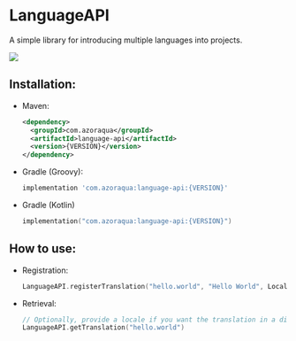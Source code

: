# LanguageAPI
A simple library for introducing multiple languages into projects.  

![](https://badgen.net/github/release/Azoraqua/LanguageAPI)

## Installation:
- Maven:
  ```xml
  <dependency>
    <groupId>com.azoraqua</groupId>
    <artifactId>language-api</artifactId>
    <version>{VERSION}</version>
  </dependency>
  ```
- Gradle (Groovy):
  ```groovy
  implementation 'com.azoraqua:language-api:{VERSION}'
  ```
- Gradle (Kotlin)
  ```kt
  implementation("com.azoraqua:language-api:{VERSION}")
  ```


## How to use:
- Registration:
  ```kt
  LanguageAPI.registerTranslation("hello.world", "Hello World", Locale.ENGLISH)
  ```
- Retrieval:
  ```kt
  // Optionally, provide a locale if you want the translation in a different language other than the system's default.
  LanguageAPI.getTranslation("hello.world")
  ```
